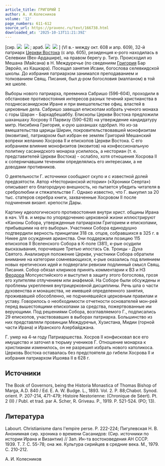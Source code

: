 ```yaml
---
article_title: ГРИГОРИЙ I
author: А. И.Колесников
volume: '12'
page_numbers: 611-612
source_url: https://pravenc.ru/text/166738.html
downloaded_at: '2025-10-13T11:21:39Z'
---
```


[сир. ![](https://pravenc.ru/char/26094/Ax7ex88x5cx5c/image.png)  ![](https://pravenc.ru/char/26094/x81OIx5bx82F/image.png) ; араб. ![](https://pravenc.ru/char/26272/xb5xcexbcQBx86A/image.png)  ![](https://pravenc.ru/char/26272/ixccxacxcdjU/image.png) ] (VI в.- между окт. 608 и апр. 609), 32-й патриарх [Церкви Востока](<https://pravenc.ru/text/Церковь Востока.html>) (с апр. 605), резиденция к-рого находилась в Селевкии (Вех-Ардашире), на правом берегу р. Тигр. Происходил из Мешана (Майсана) в Н. Междуречье (по сведениям [Григория](https://pravenc.ru/text/Григорий.html) Бар Эвройо, из Кашкара). Посещал занятия Исаии, богослова cелевкидской школы. До избрания патриархом занимался преподаванием и толкованием Свящ. Писания, был д-ром богословия (малпаном) в той же школе.

Выборы нового патриарха, преемника Сабришо (596-604), проходили в обстановке противостояния интересов разных течений христианства в позднесасанидском Иране и при вмешательстве офиц. властей в церковные дела. Сабришо завещал епископам избрать ученого монаха с горы Шаран - Бархадбешаббу. Епископы Церкви Востока предложили шаханшаху Хосрову II Парвизу (590-628) на утверждение кандидатуру митр. Нисибина Григория, к-рую шаханшах одобрил. Но из-за вмешательства царицы Ширин, покровительствовавшей монофизитам (яковитам), патриархом был избран ее земляк Григорий Мешанский вопреки желанию Хосрова II и епископов Церкви Востока. С его избранием влияние монофизитов (яковитов) на конфессиональную политику сасанидского монарха усилилось, а несториан (т. е. представителей Церкви Востока) - ослабло, хотя отношения Хосрова II к соперничавшим течениям определялись его интересами, а не доводами противников.

О деятельности Г. источники сообщают скупо и с известной долей предвзятости. Автор «Несторианской истории» («Хроники Сеерта») описывает его благородную внешность, но пытается убедить читателя в сребролюбии и стяжательстве Г. Однако известно, что Г. выкупил за 20 тыс. статеров серебра книги, захваченные Хосровом II после подчинения визант. крепости Дары.

Картину идеологического противостояния внутри христ. общины Ирана в нач. VII в. и меры по упорядочению церковной жизни иллюстрируют «Каноны Собора, утвержденные патриархом Григорием и епископами, прибывшими на его выборы». Участники Собора единодушно подтвердили верность принципам 318 св. отцов, собравшихся в 325 г. в Никее для осуждения арианства. Они поддержали позицию 115 епископов II Вселенского Собора в К-поле (381), к-рые осудили высказывания, порочившие Третью ипостась Св. Троицы - Духа Святого. Анализируя положение Церкви, участники Собора обратили внимание на категории сомневающихся, к-рые оказались под влиянием новых еретических идей и подвергали ревизии подлинный смысл Свящ. Писания. Собор обязал клириков принять комментарии к ВЗ и НЗ [Феодора](https://pravenc.ru/text/Феодор.html) Мопсуестийcкого и выступил в защиту этого богослова, грозя его хулителям отлучением или анафемой. На Соборе были обсуждены и проблемы укрепления внутрицерковной дисциплины. Речь шла о части духовенства и монашества, не имевшей определенного занятия, проживавшей обособленно, не подчинявшейся церковным правилам и уставу. Говорилось о необходимости отчетности основателей мон-рей перед вышестоящими епископами за средства, пожертвованные им верующими. Под решениями Собора, возглавляемого Г., подписались 29 епископов, участвовавших в выборах патриарха. Большинство из них представляли провинции Междуречья, Хузистана, Мидии (горной части Ирана) и Иранского Азербайджана.

Г. умер на 4-м году Патриаршества. Хосров II конфисковал все его имущество и заточил в тюрьму учеников Г. Отношение монарха к христианам изменилось, он не разрешил избрать нового католикоса. Церковь Востока оставалась без предстоятеля до гибели Хосрова II и избрания патриархом Ишоява II в 628 г.

## Источники

The Book of Governors, being the Historia Monastica of Thomas Bishop of Marga, A.D. 840 / Ed. E. A. W. Budge. L., 1893. Vol. 2. P. 88;Chabot. Synod. orient. P. 207-214, 471-479; Histoire Nestorienne: (Chronique de Séert). Pt. 2 (II) / Publ. et trad. par A. Scher, R. Griveau. P., 1919. P. 521-524. (PO; 13).

## Литература

Labourt. Christianisme dans l'empire perse. P. 222-224; Пигулевская Н. В. Анонимная сир. хроника о времени Сасанидов: (Сир. источники по истории Ирана и Византии) // Зап. Ин-та востоковедения АН СССР. 1939. Т. 7. С. 55-78; она же. Культура сирийцев в средние века. М., 1979. С. 210-212.

А. И.  Колесников
